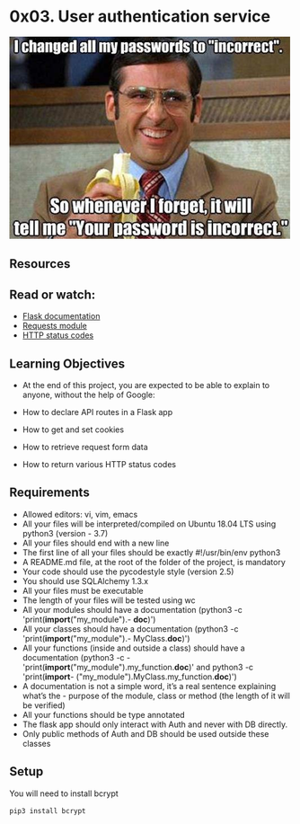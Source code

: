 # 0x03. User authentication service
![Alt text](image.png)
## Resources
## Read or watch:

- [Flask documentation](https://flask.palletsprojects.com/en/1.1.x/quickstart/)
- [Requests module](https://requests.kennethreitz.org/en/latest/user/quickstart/)
- [HTTP status codes](https://www.w3.org/Protocols/rfc2616/rfc2616-sec10.html)

## Learning Objectives
- At the end of this project, you are expected to be able to explain to anyone, without the help of Google:

- How to declare API routes in a Flask app
- How to get and set cookies
- How to retrieve request form data
- How to return various HTTP status codes

## Requirements
- Allowed editors: vi, vim, emacs
- All your files will be interpreted/compiled on Ubuntu 18.04 LTS using python3 (version - 3.7)
- All your files should end with a new line
- The first line of all your files should be exactly #!/usr/bin/env python3
- A README.md file, at the root of the folder of the project, is mandatory
- Your code should use the pycodestyle style (version 2.5)
- You should use SQLAlchemy 1.3.x
- All your files must be executable
- The length of your files will be tested using wc
- All your modules should have a documentation (python3 -c 'print(__import__("my_module").- __doc__)')
- All your classes should have a documentation (python3 -c 'print(__import__("my_module").- MyClass.__doc__)')
- All your functions (inside and outside a class) should have a documentation (python3 -c - 'print(__import__("my_module").my_function.__doc__)' and python3 -c 'print(__import__- ("my_module").MyClass.my_function.__doc__)')
- A documentation is not a simple word, it’s a real sentence explaining what’s the - purpose of the module, class or method (the length of it will be verified)
- All your functions should be type annotated
- The flask app should only interact with Auth and never with DB directly.
- Only public methods of Auth and DB should be used outside these classes

## Setup
You will need to install bcrypt
```
pip3 install bcrypt
```
